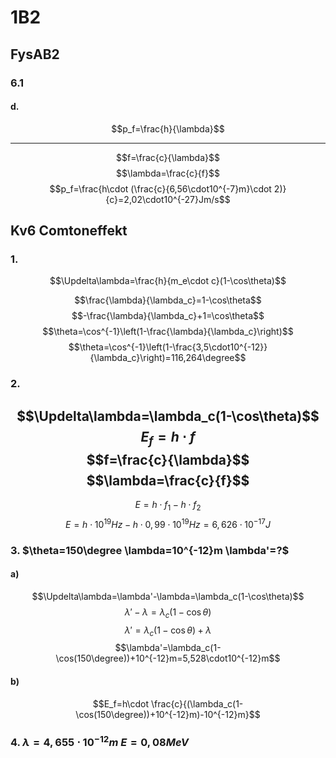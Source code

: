 # 1B2
## FysAB2
### 6.1
#### d.
$$p_f=\frac{h}{\lambda}$$

---
$$f=\frac{c}{\lambda}$$
$$\lambda=\frac{c}{f}$$
$$p_f=\frac{h\cdot (\frac{c}{6,56\cdot10^{-7}m}\cdot 2)}{c}=2,02\cdot10^{-27}Jm/s$$
## Kv6 Comtoneffekt
### 1.
$$\Updelta\lambda=\frac{h}{m_e\cdot c}(1-\cos\theta)$$

$$\frac{\lambda}{\lambda_c}=1-\cos\theta$$
$$-\frac{\lambda}{\lambda_c}+1=\cos\theta$$
$$\theta=\cos^{-1}\left(1-\frac{\lambda}{\lambda_c}\right)$$
$$\theta=\cos^{-1}\left(1-\frac{3,5\cdot10^{-12}}{\lambda_c}\right)=116,264\degree$$
### 2.
$$\Updelta\lambda=\lambda_c(1-\cos\theta)$$
$$E_f=h\cdot f$$
$$f=\frac{c}{\lambda}$$
$$\lambda=\frac{c}{f}$$
---

$$E=h\cdot f_1 - h\cdot f_2$$
$$E=h\cdot10^{19}Hz-h\cdot0,99\cdot10^{19}Hz=6,626\cdot10^{-17}J$$

### 3. $\theta=150\degree \lambda=10^{-12}m \lambda'=?$
#### a)
$$\Updelta\lambda=\lambda'-\lambda=\lambda_c(1-\cos\theta)$$
$$\lambda'-\lambda=\lambda_c(1-\cos\theta)$$
$$\lambda'=\lambda_c(1-\cos\theta)+\lambda$$
$$\lambda'=\lambda_c(1-\cos(150\degree))+10^{-12}m=5,528\cdot10^{-12}m$$
#### b)
$$E_f=h\cdot \frac{c}{(\lambda_c(1-\cos(150\degree))+10^{-12}m)-10^{-12}m}$$





### 4. $\lambda=4,655\cdot10^{-12}m$ $E=0,08MeV$



